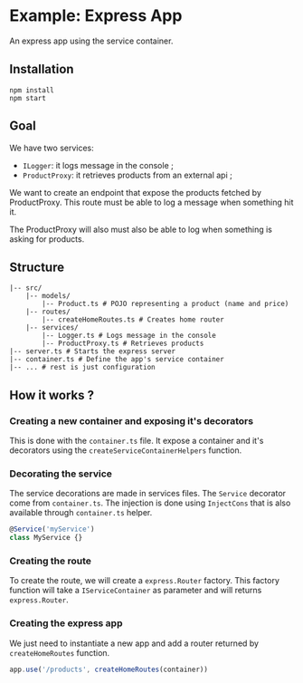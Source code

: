 # Example: Express App

An express app using the service container.

## Installation

```shell script
npm install
npm start
```

## Goal

We have two services:
- `ILogger`: it logs message in the console ;
- `ProductProxy`: it retrieves products from an external api ;

We want to create an endpoint that expose the products
fetched by ProductProxy. This route must be able to log 
a message when something hit it.

The ProductProxy will also must also be able to log 
when something is asking for products.  

## Structure

```
|-- src/
    |-- models/
        |-- Product.ts # POJO representing a product (name and price)
    |-- routes/
        |-- createHomeRoutes.ts # Creates home router
    |-- services/
        |-- Logger.ts # Logs message in the console
        |-- ProductProxy.ts # Retrieves products
|-- server.ts # Starts the express server
|-- container.ts # Define the app's service container
|-- ... # rest is just configuration
```

## How it works ?

### Creating a new container and exposing it's decorators

This is done with the `container.ts` file. It expose a container
and it's decorators using the `createServiceContainerHelpers` function.

### Decorating the service

The service decorations are made in services files.
The `Service` decorator come from `container.ts`.
The injection is done using `InjectCons` that is also available through
`container.ts` helper.

```typescript
@Service('myService')
class MyService {}
```

### Creating the route

To create the route, we will create a `express.Router` factory.
This factory function will take a `IServiceContainer` as parameter and 
will returns `express.Router`.

### Creating the express app

We just need to instantiate a new app and add a router
returned by `createHomeRoutes` function.

```typescript
app.use('/products', createHomeRoutes(container))
```
